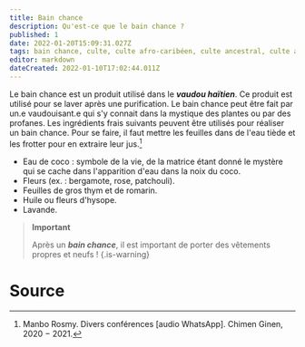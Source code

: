 ```yaml
---
title: Bain chance
description: Qu'est-ce que le bain chance ?
published: 1
date: 2022-01-20T15:09:31.027Z
tags: bain chance, culte, culte afro-caribéen, culte ancestral, culte ancestral vaudou, culte haïtien, culte vaudou, spiritualité afro-caribéenne, spiritualité haïtienne, vaudou
editor: markdown
dateCreated: 2022-01-10T17:02:44.011Z
---
```


Le bain chance est un produit utilisé dans le ***vaudou haïtien***. Ce produit est utilisé pour se laver après une purification.
Le bain chance peut être fait par un.e vaudouisant.e qui s'y connait dans la mystique des plantes ou par des profanes. Les ingrédients frais suivants peuvent être utilisés pour réaliser un bain chance. Pour se faire, il faut mettre les feuilles dans de l'eau tiède et les frotter pour en extraire leur jus.[^1]
* Eau de coco : symbole de la vie, de la matrice étant donné le mystère qui se cache dans l'apparition d'eau dans la noix du coco.
* Fleurs (ex. : bergamote, rose, patchouli).
* Feuilles de gros thym et de romarin.
* Huile ou fleurs d'hysope.
* Lavande.

> **Important**
>
> Après un ***bain chance***, il est important de porter des vêtements propres et neufs !
{.is-warning}


# Source

[^1]: Manbo Rosmy. Divers conférences [audio WhatsApp]. Chimen Ginen, 2020 − 2021.